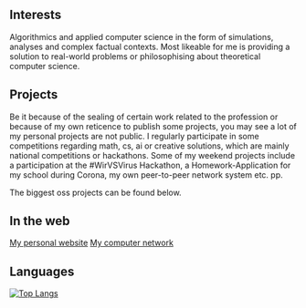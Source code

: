 ## Interests
Algorithmics and applied computer science in the form of simulations, analyses and complex factual contexts. Most likeable for me is providing a solution to real-world problems or philosophising about theoretical computer science.
## Projects
Be it because of the sealing of certain work related to the profession or because of my own reticence to publish some projects, you may see a lot of my personal projects are not public. I regularly participate in some competitions regarding math, cs, ai or creative solutions, which are mainly national competitions or hackathons.
Some of my weekend projects include a participation at the #WirVSVirus Hackathon, a Homework-Application for my school during Corona, my own peer-to-peer network system etc. pp.

The biggest oss projects can be found below.
## In the web
[My personal website](https://yves.vos.codes)
[My computer network](https://ultranetz.com)

## Languages
[![Top Langs](https://github-readme-stats.vercel.app/api/top-langs/?username=yves147&langs_count=4&layout=compact&theme=dark)](https://github.com/yves147?tab=repositories)
